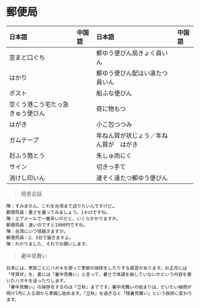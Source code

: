 # 郵便局

|日本語                            | 中国語 | 日本語                                | 中国語 |
| :-------------------------------- | :----- | :------------------------------------ | :----- |
| <ruby>窓まど口ぐち</ruby>           |        | <ruby>郵ゆう便びん局きょく員いん</ruby>                   |        |
| <ruby>はかり</ruby>           |        | <ruby>郵ゆう便びん配はい達たつ員いん</ruby>                   |        |
| <ruby>ポスト</ruby>           |        | <ruby>船ふな便びん</ruby>                   |        |
| <ruby>空くう港こう宅たっ急きゅう便びん</ruby>           |        | <ruby>荷に物もつ</ruby>                   |        |
| <ruby>はがき</ruby>           |        | <ruby>小こ包つつみ</ruby>                   |        |
| <ruby>ガムテープ</ruby>           |        | <ruby>年ねん賀が状じょう／年ねん賀が　はがき</ruby>                   |        |
| <ruby>封ふう筒とう</ruby>           |        | <ruby>朱しゅ肉にく</ruby>                   |        |
| <ruby>サイン</ruby>           |        | <ruby>切きっ手て</ruby>                   |        |
| <ruby>消けし印いん</ruby>           |        | <ruby>速そく達たつ郵ゆう便びん</ruby>                   |        |

> 情景会話

```text
陳：すみません、これを台湾まで送りたいんですけど…
郵便局員：重さを量ってみましょう。1キロですね。
陳：エアメールで一番早いのだと、いくらかかりますか。
郵便局員：速いのですと1800円ですね。
陳：台湾にいつ頃届きますか。
郵便局員：2、3日で届きますよ。
陳：わかりました、それでお願いします。
```

> 暑中見舞い
 
```text
日本には、季節ごとにハガキを使って季節の挨拶をしたりする風習があります。お正月には「年賀状」を、夏には「暑中見舞い」と言って、暑さで体調を崩していないかという内容を書いたハガキを送ったりします。
「暑中見舞い」の挨拶をするのは「立秋」までです。暑中見舞いの始まりは、だいたい梅雨が明け7月に入る頃から準備し始めます。「立秋」を過ぎると「残暑見舞い」という挨拶に変わります。
```
